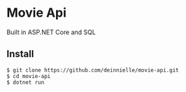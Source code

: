 # Movie Api
Built in ASP.NET Core and SQL

## Install
```
$ git clone https://github.com/deinnielle/movie-api.git
$ cd movie-api
$ dotnet run
```
